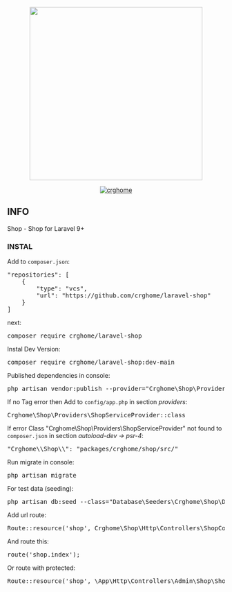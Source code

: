 <p align="center"><a href="https://laravel.com" target="_blank"><img src="https://raw.githubusercontent.com/laravel/art/master/logo-lockup/5%20SVG/2%20CMYK/1%20Full%20Color/laravel-logolockup-cmyk-red.svg" width="400"></a></p>

<p align="center">
<a href="https://crghome.ru"><img src="https://crghome.ru/templates/crghome/images/logoHeader.svg" alt="crghome"></a>
</p>

## INFO

<p>Shop - Shop for Laravel 9+</p>

### INSTAL

<p>Add to <code>composer.json</code>:</p>
<p><pre>"repositories": [
    {
        "type": "vcs",
        "url": "https://github.com/crghome/laravel-shop"
    }
]</pre></p>

<p>next:</p>
<p><pre>composer require crghome/laravel-shop</pre></p>
<p>Instal Dev Version:</p>
<p><pre>composer require crghome/laravel-shop:dev-main</pre></p>

<p>Published dependencies in console:</p>
<p><pre>php artisan vendor:publish --provider="Crghome\Shop\Providers\ShopServiceProvider" --force</pre></p>
<p>If no Tag error then Add to <code>config/app.php</code> in section <i>providers</i>:</p>
<p><pre>Crghome\Shop\Providers\ShopServiceProvider::class</pre></p>
<p>If error Class "Crghome\Shop\Providers\ShopServiceProvider" not found to <code>composer.json</code> in section <i>autoload-dev -> psr-4</i>:</p>
<p><pre>"Crghome\\Shop\\": "packages/crghome/shop/src/"</pre></p>

<p>Run migrate in console:</p>
<p><pre>php artisan migrate</pre></p>

<p>For test data (seeding):</p>
<p><pre>php artisan db:seed --class="Database\Seeders\Crghome\Shop\DatabaseSeeder"</pre></p>

<p>Add url route:</p>
<p><pre>Route::resource('shop', Crghome\Shop\Http\Controllers\ShopController::class);</pre></p>

<p>And route this:</p>
<p><pre>route('shop.index');</pre></p>
<p>Or route with protected:</p>
<p><pre>Route::resource('shop', \App\Http\Controllers\Admin\Shop\ShopController::class);</pre></p>
